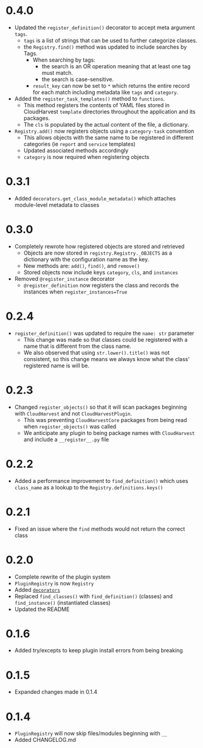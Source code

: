 # 0.4.0
- Updated the `register_definition()` decorator to accept meta argument `tags`.
  - `tags` is a list of strings that can be used to further categorize classes.
  - the `Registry.find()` method was updated to include searches by Tags.
    - When searching by tags:
      - the search is an OR operation meaning that at least one tag must match.
      - the search is case-sensitive.
    - `result_key` can now be set to `*` which returns the entire record for each match including metadata like `tags` and `category`.
- Added the `register_task_templates()` method to `functions`.
  - This method registers the contents of YAML files stored in CloudHarvest `template` directories throughout the application and its packages.
  - The `cls` is populated by the actual content of the file, a dictionary.
- `Registry.add()` now registers objects using a `category-task` convention
  - This allows objects with the same name to be registered in different categories (ie `report` and `service` templates)
  - Updated associated methods accordingly
  - `category` is now required when registering objects

# 0.3.1
- Added `decorators.get_class_module_metadata()` which attaches module-level metadata to classes

# 0.3.0
- Completely rewrote how registered objects are stored and retrieved
  - Objects are now stored in `registry.Registry._OBJECTS` as a dictionary with the configuration name as the key.
  - New methods are: `add()`, `find()`, and `remove()`
  - Stored objects now include keys `category`, `cls`, and `instances`
- Removed `@register_instance` decorator
  - `@register_definition` now registers the class and records the instances when `register_instances=True`


# 0.2.4
- `register_definition()` was updated to require the `name: str` parameter 
  - This change was made so that classes could be registered with a name that is different from the class name.
  - We also observed that using `str.lower().title()` was not consistent, so this change means we always know what the class' registered name is will be.

# 0.2.3
- Changed `register_objects()` so that it will scan packages beginning with `CloudHarvest` and not `CloudHarvestPlugin`.
  - This was preventing `CloudHarvestCore` packages from being read when `register_objects()` was called
  - We anticipate any plugin to being package names with `CloudHarvest` and include a `__register__.py` file

# 0.2.2
- Added a performance improvement to `find_definition()` which uses `class_name` as a lookup to the `Registry.definitions.keys()`

# 0.2.1
- Fixed an issue where the `find` methods would not return the correct class

# 0.2.0
- Complete rewrite of the plugin system
- `PluginRegistry` is now `Registry`
- Added [`decorators`](CloudHarvestCorePluginManager/decorators.py)
- Replaced `find_classes()` with `find_definition()` (classes) and `find_instance()` (instantiated classes)
- Updated the README

# 0.1.6
- Added try/excepts to keep plugin install errors from being breaking

# 0.1.5
- Expanded changes made in 0.1.4

# 0.1.4
- `PluginRegistry` will now skip files/modules beginning with `__`
- Added CHANGELOG.md
